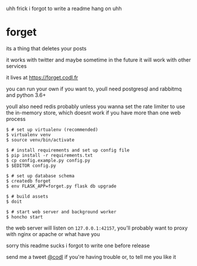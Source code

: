 uhh frick i forgot to write a readme hang on uhh

# forget

its a thing that deletes your posts

it works with twitter and maybe sometime in the future it will work with other services

it lives at <https://forget.codl.fr>

you can run your own if you want to, youll need postgresql and rabbitmq and python 3.6+

youll also need redis probably unless you wanna set the rate limiter to use the in-memory store, which doesnt work if
you have more than one web process

```
$ # set up virtualenv (recommended)
$ virtualenv venv
$ source venv/bin/activate

$ # install requirements and set up config file
$ pip install -r requirements.txt
$ cp config.example.py config.py
$ $EDITOR config.py

$ # set up database schema
$ createdb forget
$ env FLASK_APP=forget.py flask db upgrade

$ # build assets
$ doit

$ # start web server and background worker
$ honcho start
```

the web server will listen on `127.0.0.1:42157`, you'll probably want to proxy with nginx or apache or what have you

sorry this readme sucks i forgot to write one before release

send me a tweet [@codl](https://twitter.com/codl) if you're having trouble or, to tell me you like it
